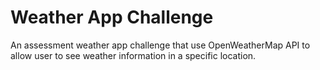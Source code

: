 # Weather App Challenge

An assessment weather app challenge that use OpenWeatherMap API to allow user to see weather information in a specific location.
